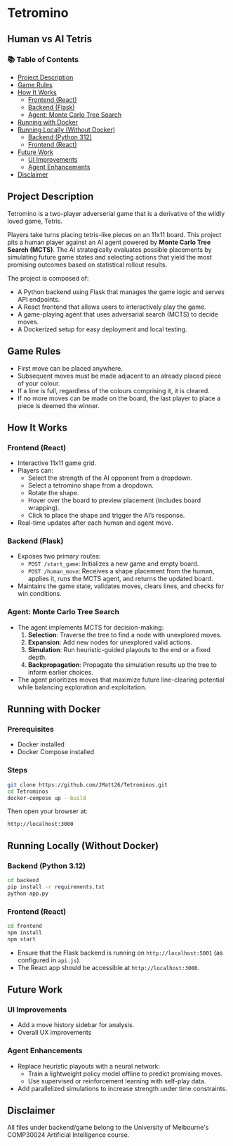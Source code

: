 # Tetromino
## Human vs AI Tetris

### 📚 Table of Contents
- [Project Description](#project-description)
- [Game Rules](#game-rules)
- [How It Works](#how-it-works)
  - [Frontend (React)](#frontend-react)
  - [Backend (Flask)](#backend-flask)
  - [Agent: Monte Carlo Tree Search](#agent-monte-carlo-tree-search)
- [Running with Docker](#running-with-docker)
- [Running Locally (Without Docker)](#running-locally-without-docker)
  - [Backend (Python 312)](#backend-python-312)
  - [Frontend (React)](#frontend-react-1)
- [Future Work](#future-work)
  - [UI Improvements](#ui-improvements)
  - [Agent Enhancements](#agent-enhancements)
- [Disclaimer](#disclaimer)

## Project Description

Tetromino is a two-player adverserial game that is a derivative of the wildly loved game, Tetris. 

Players take turns placing tetris-like pieces on an 11x11 board. This project pits a human player against an AI agent powered by **Monte Carlo Tree Search (MCTS)**. The AI strategically evaluates possible placements by simulating future game states and selecting actions that yield the most promising outcomes based on statistical rollout results.

The project is composed of:
- A Python backend using Flask that manages the game logic and serves API endpoints.
- A React frontend that allows users to interactively play the game.
- A game-playing agent that uses adversarial search (MCTS) to decide moves.
- A Dockerized setup for easy deployment and local testing.

## Game Rules
- First move can be placed anywhere.
- Subsequent moves must be made adjacent to an already placed piece of your colour.
- If a line is full, regardless of the colours comprising it, it is cleared.
- If no more moves can be made on the board, the last player to place a piece is deemed the winner.

## How It Works

### Frontend (React)

- Interactive 11x11 game grid.
- Players can:
  - Select the strength of the AI opponent from a dropdown.
  - Select a tetromino shape from a dropdown.
  - Rotate the shape.
  - Hover over the board to preview placement (includes board wrapping).
  - Click to place the shape and trigger the AI’s response.
- Real-time updates after each human and agent move.

### Backend (Flask)

- Exposes two primary routes:
  - `POST /start_game`: Initializes a new game and empty board.
  - `POST /human_move`: Receives a shape placement from the human, applies it, runs the MCTS agent, and returns the updated board.
- Maintains the game state, validates moves, clears lines, and checks for win conditions.

### Agent: Monte Carlo Tree Search

- The agent implements MCTS for decision-making:
  1. **Selection**: Traverse the tree to find a node with unexplored moves.
  2. **Expansion**: Add new nodes for unexplored valid actions.
  3. **Simulation**: Run heuristic-guided playouts to the end or a fixed depth.
  4. **Backpropagation**: Propagate the simulation results up the tree to inform earlier choices.
- The agent prioritizes moves that maximize future line-clearing potential while balancing exploration and exploitation.

## Running with Docker

### Prerequisites

- Docker installed
- Docker Compose installed

### Steps

```bash
git clone https://github.com/JMatt26/Tetrominos.git
cd Tetrominos
docker-compose up --build
```

Then open your browser at:
```
http://localhost:3000
```

## Running Locally (Without Docker)

### Backend (Python 3.12)

```bash
cd backend
pip install -r requirements.txt
python app.py
```

### Frontend (React)

```bash
cd frontend
npm install
npm start
```

- Ensure that the Flask backend is running on `http://localhost:5001` (as configured in `api.js`).
- The React app should be accessible at `http://localhost:3000`.

## Future Work

### UI Improvements

- Add a move history sidebar for analysis.
- Overall UX improvements

### Agent Enhancements

- Replace heuristic playouts with a neural network:
  - Train a lightweight policy model offline to predict promising moves.
  - Use supervised or reinforcement learning with self-play data.
- Add parallelized simulations to increase strength under time constraints.

## Disclaimer

All files under backend/game belong to the University of Melbourne's COMP30024 Artificial Intelligence course.
